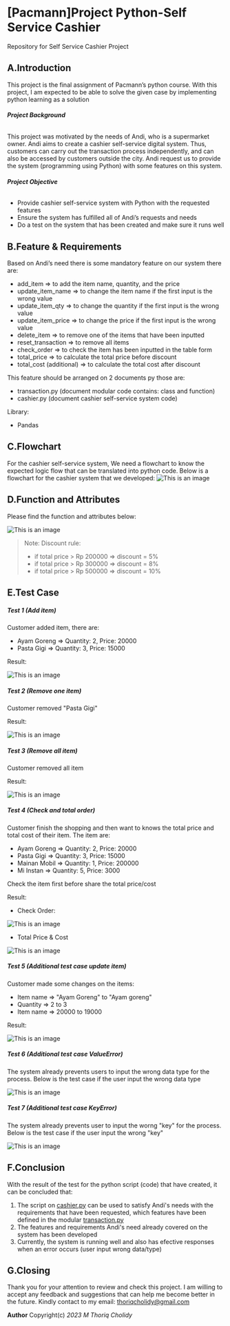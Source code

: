 # **[Pacmann]Project Python-Self Service Cashier**
Repository for Self Service Cashier Project
## **A.Introduction**
This project is the final assignment of Pacmann’s python course. With this project, I am expected to be able to solve the given case by implementing python learning as a solution

###### **Project Background**
This project was motivated by the needs of Andi, who is a supermarket owner. Andi aims to create a cashier self-service digital system. Thus, customers can carry out the transaction process independently, and can also be accessed by customers outside the city.
Andi request us to provide the system (programming using Python) with some features on this system.

###### **Project Objective**
- Provide cashier self-service system with Python with the requested features
- Ensure the system has fulfilled all of Andi’s requests and needs
- Do a test on the system that has been created and make sure it runs well

## **B.Feature & Requirements**
Based on Andi’s need there is some mandatory feature on our system there are:
- add_item ⇒ to add the item name, quantity, and the price
- update_item_name ⇒ to change the item name if the first input is the wrong value
- update_item_qty ⇒ to change the quantity if the first input is the wrong value
- update_item_price ⇒ to change the price if the first input is the wrong value
- delete_item ⇒ to remove one of the items that have been inputted
- reset_transaction ⇒ to remove all items
- check_order ⇒ to check the item has been inputted in the table form
- total_price ⇒ to calculate the total price before discount
- total_cost (additional) ⇒ to calculate the total cost after discount

This feature should be arranged on 2 documents py those are:
- transaction.py (document modular code contains: class and function)
- cashier.py (document cashier self-service system code)

Library:
- Pandas

## **C.Flowchart**
For the cashier self-service system, We need a flowchart to know the expected logic flow that can be translated into python code.
Below is a flowchart for the cashier system that we developed:
![This is an image](https://github.com/thoriqcholidy/Pacmann-Self-Service-Cashier/blob/master/flowchart.png)

## **D.Function and Attributes**
Please find the function and attributes below:

![This is an image](https://github.com/thoriqcholidy/Pacmann-Self-Service-Cashier/blob/master/function.png)

> Note:
> Discount rule:
> - if total price > Rp 200000 ⇒ discount = 5%
> - if total price > Rp 300000 ⇒ discount = 8%
> - if total price > Rp 500000 ⇒ discount = 10%

## **E.Test Case**
##### **Test 1 (Add item)** 
Customer added item, there are:
- Ayam Goreng ⇒ Quantity: 2, Price: 20000
- Pasta Gigi  ⇒ Quantity: 3, Price: 15000

Result:

![This is an image](https://github.com/thoriqcholidy/Pacmann-Self-Service-Cashier/blob/master/test1.png)

##### **Test 2 (Remove one item)**
Customer removed "Pasta Gigi"

Result:

![This is an image](https://github.com/thoriqcholidy/Pacmann-Self-Service-Cashier/blob/master/test2.png)

##### **Test 3 (Remove all item)**
Customer removed all item

Result:

![This is an image](https://github.com/thoriqcholidy/Pacmann-Self-Service-Cashier/blob/master/test3.png)

##### **Test 4 (Check and total order)**
Customer finish the shopping and then want to knows the total price and total cost of their item.
The item are:
- Ayam Goreng  ⇒ Quantity: 2, Price: 20000
- Pasta Gigi   ⇒ Quantity: 3, Price: 15000
- Mainan Mobil ⇒ Quantity: 1, Price: 200000
- Mi Instan    ⇒ Quantity: 5, Price: 3000

Check the item first before share the total price/cost

Result:
- Check Order:

![This is an image](https://github.com/thoriqcholidy/Pacmann-Self-Service-Cashier/blob/master/test4.png)

- Total Price & Cost

![This is an image](https://github.com/thoriqcholidy/Pacmann-Self-Service-Cashier/blob/master/test4_total.png)

##### **Test 5 (Additional test case update item)**
Customer made some changes on the items:
- Item name ⇒ "Ayam Goreng" to "Ayam goreng"
- Quantity  ⇒ 2 to 3
- Item name ⇒ 20000 to 19000

Result:

![This is an image](https://github.com/thoriqcholidy/Pacmann-Self-Service-Cashier/blob/master/test5.png)

##### **Test 6 (Additional test case ValueError)**
The system already prevents users to input the wrong data type for the process. 
Below is the test case if the user input the wrong data type

![This is an image](https://github.com/thoriqcholidy/Pacmann-Self-Service-Cashier/blob/master/test6.png)

##### **Test 7 (Additional test case KeyError)**
The system already prevents user to input the worng "key" for the process.
Below is the test case if the user input the wrong "key"

![This is an image](https://github.com/thoriqcholidy/Pacmann-Self-Service-Cashier/blob/master/test7.png)


## **F.Conclusion**
With the result of the test for the python script (code) that have created, it can be concluded that:
1. The script on [cashier.py](https://github.com/thoriqcholidy/Pacmann-Self-Service-Cashier/blob/master/chasier.py) can be used to satisfy Andi's needs with the requirements that have been requested, which features have been defined in the modular [transaction.py](https://github.com/thoriqcholidy/Pacmann-Self-Service-Cashier/blob/master/transaction.py)
2. The features and requirements Andi's need already covered on the system has been developed
3. Currently, the system is running well and also has efective responses when an error occurs (user input wrong data/type)


## **G.Closing**
Thank you for your attention to review and check this project. 
I am willing to accept any feedback and suggestions that can help me become better in the future. 
Kindly contact to my email: thoriqcholidy@gmail.com


**Author** Copyright(c) *2023 M Thoriq Cholidy*







